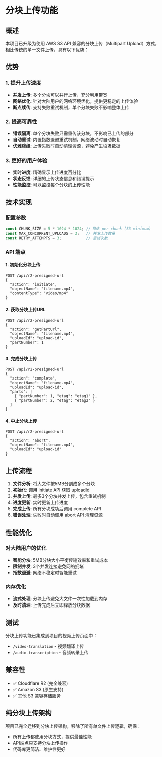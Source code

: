 # 分块上传功能

## 概述

本项目已升级为使用 AWS S3 API 兼容的分块上传（Multipart Upload）方式，相比传统的单一文件上传，具有以下优势：

## 优势

### 1. 提升上传速度
- **并发上传**: 多个分块可以并行上传，充分利用带宽
- **网络优化**: 针对大陆用户的网络环境优化，提供更稳定的上传体验
- **断点续传**: 支持失败重试机制，单个分块失败不影响整体上传

### 2. 提高可靠性
- **错误隔离**: 单个分块失败只需重传该分块，不影响已上传的部分
- **自动重试**: 内置指数退避重试机制，网络波动时自动恢复
- **优雅降级**: 上传失败时自动清理资源，避免产生垃圾数据

### 3. 更好的用户体验
- **实时进度**: 精确显示上传进度百分比
- **状态反馈**: 详细的上传状态信息和错误提示
- **性能监控**: 可以监控每个分块的上传性能

## 技术实现

### 配置参数
```typescript
const CHUNK_SIZE = 5 * 1024 * 1024; // 5MB per chunk (S3 minimum)
const MAX_CONCURRENT_UPLOADS = 3;   // 并发上传数量
const RETRY_ATTEMPTS = 3;           // 重试次数
```

### API 端点

#### 1. 初始化分块上传
```
POST /api/r2-presigned-url
{
  "action": "initiate",
  "objectName": "filename.mp4",
  "contentType": "video/mp4"
}
```

#### 2. 获取分块上传URL
```
POST /api/r2-presigned-url
{
  "action": "getPartUrl",
  "objectName": "filename.mp4",
  "uploadId": "upload-id",
  "partNumber": 1
}
```

#### 3. 完成分块上传
```
POST /api/r2-presigned-url
{
  "action": "complete",
  "objectName": "filename.mp4",
  "uploadId": "upload-id",
  "parts": [
    { "partNumber": 1, "etag": "etag1" },
    { "partNumber": 2, "etag": "etag2" }
  ]
}
```

#### 4. 中止分块上传
```
POST /api/r2-presigned-url
{
  "action": "abort",
  "objectName": "filename.mp4",
  "uploadId": "upload-id"
}
```

## 上传流程

1. **文件分析**: 将大文件按5MB分割成多个分块
2. **初始化**: 调用 initiate API 获取 uploadId
3. **并发上传**: 最多3个分块并发上传，包含重试机制
4. **进度更新**: 实时更新上传进度
5. **完成上传**: 所有分块成功后调用 complete API
6. **错误处理**: 失败时自动调用 abort API 清理资源

## 性能优化

### 对大陆用户的优化
- **智能分块**: 5MB分块大小平衡传输效率和重试成本
- **限制并发**: 3个并发连接避免网络拥堵
- **指数退避**: 网络不稳定时智能重试

### 内存优化
- **流式处理**: 分块上传避免大文件一次性加载到内存
- **及时清理**: 上传完成后立即释放分块数据

## 测试

分块上传功能已集成到项目的视频上传页面中：
- `/video-translation` - 视频翻译上传
- `/audio-transcription` - 音频转录上传

## 兼容性

- ✅ Cloudflare R2 (完全兼容)
- ✅ Amazon S3 (原生支持)
- ✅ 其他 S3 兼容存储服务

## 纯分块上传架构

项目已完全迁移到分块上传架构，移除了所有单文件上传逻辑，确保：
- 所有上传都使用分块方式，提供最佳性能
- API端点只支持分块上传操作
- 代码库更简洁、维护性更好 
